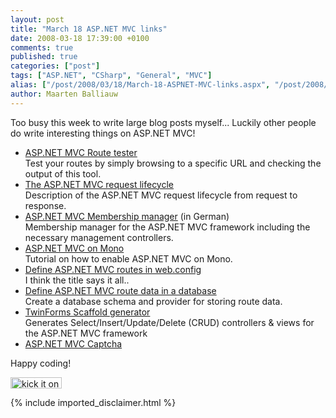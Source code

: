 ```yaml
---
layout: post
title: "March 18 ASP.NET MVC links"
date: 2008-03-18 17:39:00 +0100
comments: true
published: true
categories: ["post"]
tags: ["ASP.NET", "CSharp", "General", "MVC"]
alias: ["/post/2008/03/18/March-18-ASPNET-MVC-links.aspx", "/post/2008/03/18/march-18-aspnet-mvc-links.aspx"]
author: Maarten Balliauw
---
```

<p>
Too busy this week to write large blog posts myself... Luckily other people do write interesting things on ASP.NET MVC! 
</p>
<ul>
	<li><a href="http://haacked.com/archive/2008/03/13/url-routing-debugger.aspx" target="_blank">ASP.NET MVC Route tester</a><br />
	Test your routes by simply browsing to a specific URL and checking the output of this tool.</li>
	<li><a href="http://weblogs.asp.net/stephenwalther/archive/2008/03/17/asp-net-mvc-in-depth-the-life-of-an-asp-net-mvc-request.aspx" target="_blank">The ASP.NET MVC request lifecycle</a><br />
	Description of the ASP.NET MVC request lifecycle from request to response.</li>
	<li><a href="http://code-inside.de/blog/2008/03/13/aspnet-mvc-preview-2-membership/" target="_blank">ASP.NET MVC Membership manager</a> (in German)<br />
	Membership manager for the ASP.NET MVC framework including the necessary management controllers.</li>
	<li><a href="http://nickandgrace.com/code/archive/2008/03/12/how-to-run-asp.net-mvc-on-mono.aspx" target="_blank">ASP.NET MVC on Mono</a><br />
	Tutorial on how to enable ASP.NET MVC on Mono.</li>
	<li><a href="http://weblogs.asp.net/fredriknormen/archive/2008/03/11/asp-net-mvc-framework-2-define-routes-in-web-config.aspx" target="_blank">Define ASP.NET MVC routes in web.config</a><br />
	I think the title says it all..</li>
	<li><a href="http://www.iansuttle.com/blog/post/ASPNET-MVC-Store-Routes-in-the-Database.aspx" target="_blank">Define ASP.NET MVC route data in a database</a><br />
	Create a database schema and provider for storing route data.</li>
	<li><a href="http://www.twinforms.com/aspmvc-home.htm" target="_blank">TwinForms Scaffold generator</a><br />
	Generates Select/Insert/Update/Delete (CRUD) controllers &amp; views for the ASP.NET MVC framework</li>
	<li><a href="http://www.coderjournal.com/2008/03/aspnet-mvc-captcha/" target="_blank">ASP.NET MVC Captcha</a></li>
</ul>
<p>
Happy coding! 
</p>
<p>
<a href="http://www.dotnetkicks.com/kick/?url=/post/2008/03/March-18-ASPNET-MVC-links.aspx&amp;title=March 18 ASP.NET MVC links"><img src="http://www.dotnetkicks.com/Services/Images/KickItImageGenerator.ashx?url=/post/2008/03/March-18-ASPNET-MVC-links.aspx" border="0" alt="kick it on DotNetKicks.com" width="82" height="18" /> </a>
</p>

{% include imported_disclaimer.html %}
